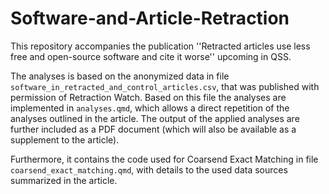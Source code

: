 # Software-and-Article-Retraction

This repository accompanies the publication ''Retracted articles use less free and open-source software and cite it worse'' upcoming in QSS. 

The analyses is based on the anonymized data in file `software_in_retracted_and_control_articles.csv`, that was published with permission of Retraction Watch. 
Based on this file the analyses are implemented in `analyses.qmd`, which allows a direct repetition of the analyses outlined in the article. 
The output of the applied analyses are further included as a PDF document (which will also be available as a supplement to the article). 

Furthermore, it contains the code used for Coarsend Exact Matching in file `coarsend_exact_matching.qmd`, with details to the used data sources summarized in the article.
